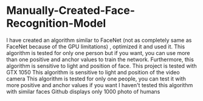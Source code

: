 # Manually-Created-Face-Recognition-Model
I have created an algorithm similar to FaceNet (not as completely same as FaceNet because of the GPU limitations) , optimized it and used it. This algorithm is tested for only one person but if you want, you can use more than one positive and anchor values to train the network. Furthermore, this algorithm is sensitive to light and position of face.
This project is tested with GTX 1050
This algorithm is sensitive to light and position of the video camera
This algorithm is tested for only one people, you can test it with more positive and anchor values if you want
I haven't tested this algorithm with similar faces
Github displays only 1000 photo of humans
